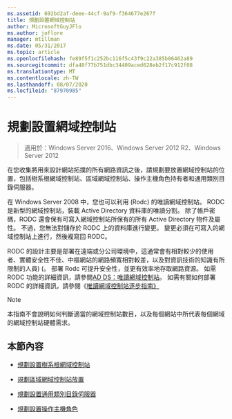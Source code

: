 ```yaml
---
ms.assetid: 692bd2af-deee-44cf-9af9-f364677e267f
title: 規劃設置網域控制站
author: MicrosoftGuyJFlo
ms.author: joflore
manager: mtillman
ms.date: 05/31/2017
ms.topic: article
ms.openlocfilehash: fe89f5f1c252bc116f5c43f9c22a385b06462a89
ms.sourcegitcommit: dfa48f77b751dbc34409aced628eb2f17c912f08
ms.translationtype: MT
ms.contentlocale: zh-TW
ms.lasthandoff: 08/07/2020
ms.locfileid: "87970985"
---
```

# <a name="planning-domain-controller-placement"></a>規劃設置網域控制站

> 適用於：Windows Server 2016、Windows Server 2012 R2、Windows Server 2012

在您收集將用來設計網站拓撲的所有網路資訊之後，請規劃要放置網域控制站的位置，包括樹系根網域控制站、區域網域控制站、操作主機角色持有者和通用類別目錄伺服器。

在 Windows Server 2008 中，您也可以利用 (Rodc) 的唯讀網域控制站。 RODC 是新型的網域控制站，裝載 Active Directory 資料庫的唯讀分割。 除了帳戶密碼，RODC 還會保有可寫入網域控制站所保有的所有 Active Directory 物件及屬性。 不過，您無法對儲存於 RODC 上的資料庫進行變更。 變更必須在可寫入的網域控制站上進行，然後複寫回 RODC。

RODC 的設計主要是部署在遠端或分公司環境中，這通常會有相對較少的使用者、實體安全性不佳、中樞網站的網路頻寬相對較差，以及對資訊技術的知識有所限制的人員)  (。 部署 Rodc 可提升安全性，並更有效率地存取網路資源。 如需 RODC 功能的詳細資訊，請參閱[AD DS：唯讀網域控制站](/previous-versions/windows/it-pro/windows-server-2008-r2-and-2008/cc732801(v=ws.10))。 如需有關如何部署 RODC 的詳細資訊，請參閱《[唯讀網域控制站逐步指南》](/previous-versions/windows/it-pro/windows-server-2008-r2-and-2008/cc772234(v=ws.10))

> [!NOTE]
> 本指南不會說明如何判斷適當的網域控制站數目，以及每個網站中所代表每個網域的網域控制站硬體需求。

## <a name="in-this-section"></a>本節內容

- [規劃設置樹系根網域控制站](../../ad-ds/plan/Planning-Forest-Root-Domain-Controller-Placement.md)

- [規劃區域網域控制站放置](../../ad-ds/plan/Planning-Regional-Domain-Controller-Placement.md)

- [規劃設置通用類別目錄伺服器](../../ad-ds/plan/Planning-Global-Catalog-Server-Placement.md)

- [規劃設置操作主機角色](../../ad-ds/plan/Planning-Operations-Master-Role-Placement.md)
